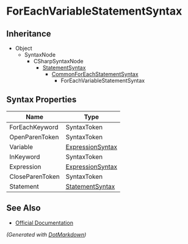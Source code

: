 # ForEachVariableStatementSyntax

## Inheritance

* Object
  * SyntaxNode
    * CSharpSyntaxNode
      * [StatementSyntax](StatementSyntax.md)
        * [CommonForEachStatementSyntax](CommonForEachStatementSyntax.md)
          * ForEachVariableStatementSyntax

## Syntax Properties

| Name            | Type                                    |
| --------------- | --------------------------------------- |
| ForEachKeyword  | SyntaxToken                             |
| OpenParenToken  | SyntaxToken                             |
| Variable        | [ExpressionSyntax](ExpressionSyntax.md) |
| InKeyword       | SyntaxToken                             |
| Expression      | [ExpressionSyntax](ExpressionSyntax.md) |
| CloseParenToken | SyntaxToken                             |
| Statement       | [StatementSyntax](StatementSyntax.md)   |

## See Also

* [Official Documentation](https://docs.microsoft.com/en-us/dotnet/api/microsoft.codeanalysis.csharp.syntax.foreachvariablestatementsyntax)


*\(Generated with [DotMarkdown](http://github.com/JosefPihrt/DotMarkdown)\)*